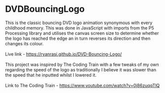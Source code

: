 # DVDBouncingLogo
This is the classic bouncing DVD logo animation synonymous with every childhood memory. This was done in JavaScript with imports from the P5 Processing library and utilises the canvas screen size to determine whether the logo has reached the edge an in turn reverses its direction and then changes its colour. <br><br>Live link - https://ryanrasi.github.io/DVD-Bouncing-Logo/<br><br>This project was inspired by The Coding Train with a few tweaks of my own regarding the speed of the logo as traditionally I believe it was slower than the speed that he inputted whilst I lowered it. <br><br>Link to The Coding Train - https://www.youtube.com/watch?v=0j86zuqqTlQ
